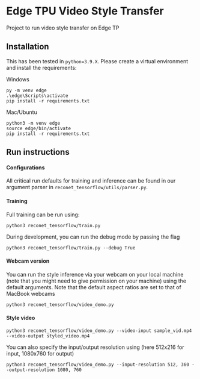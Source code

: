 # Edge TPU Video Style Transfer
Project to run video style transfer on Edge TP


## Installation

This has been tested in `python=3.9.X`. Please create a virtual environment and install the requirements: 

Windows
```
py -m venv edge
.\edge\Scripts\activate
pip install -r requirements.txt
```

Mac/Ubuntu
```
python3 -m venv edge
source edge/bin/activate
pip install -r requirements.txt
```

## Run instructions

#### Configurations 

All critical run defaults for training and inference can be found in our argument parser in
`reconet_tensorflow/utils/parser.py`. 

#### Training

Full training can be run using: 

```
python3 reconet_tensorflow/train.py
```

During development, you can run the debug mode by passing the flag 

```
python3 reconet_tensorflow/train.py --debug True
```


#### Webcam version

You can run the style inference via your webcam on your local machine (note that you might need to give permission 
on your machine) using the default arguments. Note that the default aspect ratios are set to that of MacBook 
webcams

```
python3 reconet_tensorflow/video_demo.py
```

#### Style video

```
python3 reconet_tensorflow/video_demo.py --video-input sample_vid.mp4 --video-output styled_video.mp4
```

You can also specify the input/output resolution using (here 512x216 for input, 1080x760 for output)

```
python3 reconet_tensorflow/video_demo.py --input-resolution 512, 360 --output-resolution 1080, 760
```
